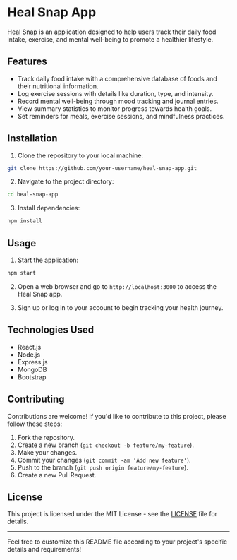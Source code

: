# Heal Snap App

Heal Snap is an application designed to help users track their daily food intake, exercise, and mental well-being to promote a healthier lifestyle.

## Features

- Track daily food intake with a comprehensive database of foods and their nutritional information.
- Log exercise sessions with details like duration, type, and intensity.
- Record mental well-being through mood tracking and journal entries.
- View summary statistics to monitor progress towards health goals.
- Set reminders for meals, exercise sessions, and mindfulness practices.

## Installation

1. Clone the repository to your local machine:

```bash
git clone https://github.com/your-username/heal-snap-app.git
```

2. Navigate to the project directory:

```bash
cd heal-snap-app
```

3. Install dependencies:

```bash
npm install
```

## Usage

1. Start the application:

```bash
npm start
```

2. Open a web browser and go to `http://localhost:3000` to access the Heal Snap app.

3. Sign up or log in to your account to begin tracking your health journey.

## Technologies Used

- React.js
- Node.js
- Express.js
- MongoDB
- Bootstrap

## Contributing

Contributions are welcome! If you'd like to contribute to this project, please follow these steps:

1. Fork the repository.
2. Create a new branch (`git checkout -b feature/my-feature`).
3. Make your changes.
4. Commit your changes (`git commit -am 'Add new feature'`).
5. Push to the branch (`git push origin feature/my-feature`).
6. Create a new Pull Request.

## License

This project is licensed under the MIT License - see the [LICENSE](LICENSE) file for details.

---

Feel free to customize this README file according to your project's specific details and requirements!
